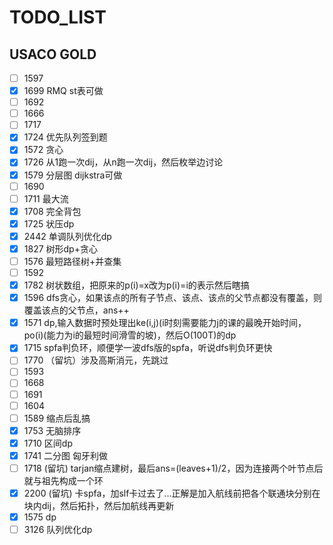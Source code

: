 # TODO_LIST

## USACO GOLD

- [ ] 1597
- [x] 1699 RMQ st表可做
- [ ] 1692
- [ ] 1666
- [ ] 1717
- [x] 1724 优先队列签到题
- [x] 1572 贪心
- [x] 1726 从1跑一次dij，从n跑一次dij，然后枚举边讨论
- [x] 1579 分层图 dijkstra可做
- [ ] 1690
- [ ] 1711 最大流
- [x] 1708 完全背包
- [x] 1725 状压dp
- [x] 2442 单调队列优化dp
- [x] 1827 树形dp+贪心
- [ ] 1576 最短路径树+并查集
- [ ] 1592
- [x] 1782 树状数组，把原来的p(i)=x改为p(i)=i的表示然后瞎搞
- [x] 1596 dfs贪心，如果该点的所有子节点、该点、该点的父节点都没有覆盖，则覆盖该点的父节点，ans++
- [x] 1571 dp,输入数据时预处理出ke(i,j)(i时刻需要能力j的课的最晚开始时间，po(i)(能力为i的最短时间滑雪的坡)，然后O(100T)的dp
- [x] 1715 spfa判负环，顺便学一波dfs版的spfa，听说dfs判负环更快
- [ ] 1770 （留坑）涉及高斯消元，先跳过
- [ ] 1593
- [ ] 1668
- [ ] 1691
- [ ] 1604
- [ ] 1589 缩点后乱搞
- [x] 1753 无脑排序
- [x] 1710 区间dp
- [x] 1741 二分图 匈牙利做
- [ ] 1718 (留坑) tarjan缩点建树，最后ans=(leaves+1)/2，因为连接两个叶节点后就与祖先构成一个环
- [x] 2200 (留坑) 卡spfa，加slf卡过去了...正解是加入航线前把各个联通块分别在块内dij，然后拓扑，然后加航线再更新
- [x] 1575 dp
- [ ] 3126 队列优化dp
